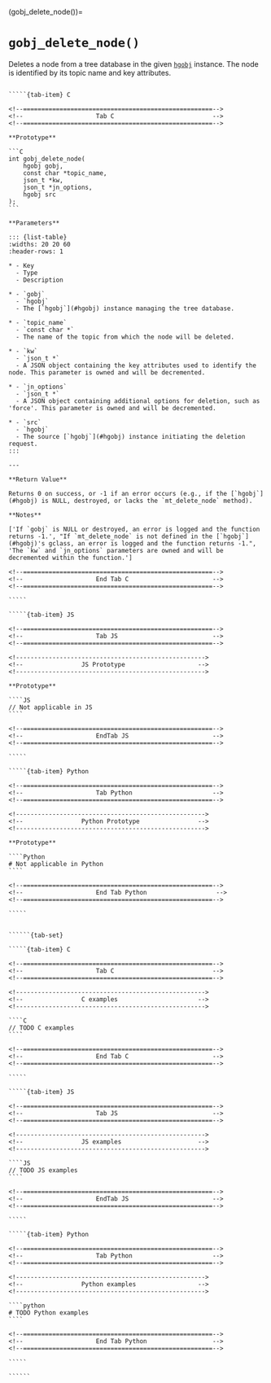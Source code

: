 <!-- ============================================================== -->
(gobj_delete_node())=
# `gobj_delete_node()`
<!-- ============================================================== -->

Deletes a node from a tree database in the given [`hgobj`](#hgobj) instance. The node is identified by its topic name and key attributes.

<!------------------------------------------------------------>
<!--                    Prototypes                          -->
<!------------------------------------------------------------>

``````{tab-set}

`````{tab-item} C

<!--====================================================-->
<!--                    Tab C                           -->
<!--====================================================-->

**Prototype**

```C
int gobj_delete_node(
    hgobj gobj,
    const char *topic_name,
    json_t *kw,
    json_t *jn_options,
    hgobj src
);
```

**Parameters**

::: {list-table}
:widths: 20 20 60
:header-rows: 1

* - Key
  - Type
  - Description

* - `gobj`
  - `hgobj`
  - The [`hgobj`](#hgobj) instance managing the tree database.

* - `topic_name`
  - `const char *`
  - The name of the topic from which the node will be deleted.

* - `kw`
  - `json_t *`
  - A JSON object containing the key attributes used to identify the node. This parameter is owned and will be decremented.

* - `jn_options`
  - `json_t *`
  - A JSON object containing additional options for deletion, such as 'force'. This parameter is owned and will be decremented.

* - `src`
  - `hgobj`
  - The source [`hgobj`](#hgobj) instance initiating the deletion request.
:::

---

**Return Value**

Returns 0 on success, or -1 if an error occurs (e.g., if the [`hgobj`](#hgobj) is NULL, destroyed, or lacks the `mt_delete_node` method).

**Notes**

['If `gobj` is NULL or destroyed, an error is logged and the function returns -1.', "If `mt_delete_node` is not defined in the [`hgobj`](#hgobj)'s gclass, an error is logged and the function returns -1.", 'The `kw` and `jn_options` parameters are owned and will be decremented within the function.']

<!--====================================================-->
<!--                    End Tab C                       -->
<!--====================================================-->

`````

`````{tab-item} JS

<!--====================================================-->
<!--                    Tab JS                          -->
<!--====================================================-->

<!---------------------------------------------------->
<!--                JS Prototype                    -->
<!---------------------------------------------------->

**Prototype**

````JS
// Not applicable in JS
````

<!--====================================================-->
<!--                    EndTab JS                       -->
<!--====================================================-->

`````

`````{tab-item} Python

<!--====================================================-->
<!--                    Tab Python                      -->
<!--====================================================-->

<!---------------------------------------------------->
<!--                Python Prototype                -->
<!---------------------------------------------------->

**Prototype**

````Python
# Not applicable in Python
````

<!--====================================================-->
<!--                    End Tab Python                   -->
<!--====================================================-->

`````

``````

<!------------------------------------------------------------>
<!--                    Examples                            -->
<!------------------------------------------------------------>

```````{dropdown} Examples

``````{tab-set}

`````{tab-item} C

<!--====================================================-->
<!--                    Tab C                           -->
<!--====================================================-->

<!---------------------------------------------------->
<!--                C examples                      -->
<!---------------------------------------------------->

````C
// TODO C examples
````

<!--====================================================-->
<!--                    End Tab C                       -->
<!--====================================================-->

`````

`````{tab-item} JS

<!--====================================================-->
<!--                    Tab JS                          -->
<!--====================================================-->

<!---------------------------------------------------->
<!--                JS examples                     -->
<!---------------------------------------------------->

````JS
// TODO JS examples
````

<!--====================================================-->
<!--                    EndTab JS                       -->
<!--====================================================-->

`````

`````{tab-item} Python

<!--====================================================-->
<!--                    Tab Python                      -->
<!--====================================================-->

<!---------------------------------------------------->
<!--                Python examples                 -->
<!---------------------------------------------------->

````python
# TODO Python examples
````

<!--====================================================-->
<!--                    End Tab Python                  -->
<!--====================================================-->

`````

``````

```````
